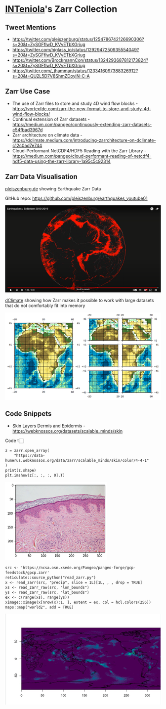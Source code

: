 # [INTeniola](https://github.com/INTeniola/)'s Zarr Collection

## Tweet Mentions

- https://twitter.com/pleiszenburg/status/1254786742126690306?s=20&t=ZySGFflwD_KVvETbXGriug
- https://twitter.com/higlass_io/status/1292947250935554049?s=20&t=ZySGFflwD_KVvETbXGriug
- https://twitter.com/BrockmannCon/status/1324293687812173824?s=20&t=ZySGFflwD_KVvETbXGriug
- https://twitter.com/_jhamman/status/1233416097388326912?s=20&t=QU2L5D7V8ShmZDoyiN-C-A

## Zarr Use Case
- The use of Zarr files to store and study 4D wind flow blocks - https://vortexfdc.com/zarr-the-new-format-to-store-and-study-4d-wind-flow-blocks/
- Continual extension of Zarr datasets - https://medium.com/pangeo/continuously-extending-zarr-datasets-c54fbad3967d
- Zarr architecture on climate data - https://dclimate.medium.com/introducing-zarrchitecture-on-dclimate-c12c0ad7e744
- Cloud-Performant NetCDF4/HDF5 Reading with the Zarr Library - https://medium.com/pangeo/cloud-performant-reading-of-netcdf4-hdf5-data-using-the-zarr-library-1a95c5c92314
## Zarr Data Visualisation

[pleiszenburg.de](https://youtu.be/RLHM5MQ5kAs) showing Earthquake Zarr Data

GitHub repo: https://github.com/pleiszenburg/earthquakes_youtube01

![image1](/_data/INTeniola/screenshots/EarthQuake.PNG)

[dClimate](https://dclimate.medium.com/introducing-zarrchitecture-on-dclimate-c12c0ad7e744) showing how Zarr makes it possible to work with large datasets that do not comfortably fit into memory

![image2](/_data/INTeniola/screenshots/Africa.png)



## Code Snippets

- Skin Layers Dermis and Epidermis - https://webknossos.org/datasets/scalable_minds/skin


Code 👇🏻

```
z = zarr.open_array(
    "https://data-humerus.webknossos.org/data/zarr/scalable_minds/skin/color/4-4-1"
)
print(z.shape)
plt.imshow(z[:, :, :, 0].T)

```

![image3](/_data/INTeniola/screenshots/skin.png)

```
src <- 'https://ncsa.osn.xsede.org/Pangeo/pangeo-forge/gcp-feedstock/gpcp.zarr'
reticulate::source_python("read_zarr.py")
x <- read_zarr(src, "precip", slice = 1L)[1L, , , drop = TRUE]
xs <- read_zarr_raw(src, "lon_bounds")
ys <- read_zarr_raw(src, "lat_bounds")
ex <- c(range(xs), range(ys))
ximage::ximage(x[nrow(x):1, ], extent = ex, col = hcl.colors(256))
maps::map("world2", add = TRUE)
```

![image4](/_data/INTeniola/screenshots/worldmap.PNG)
